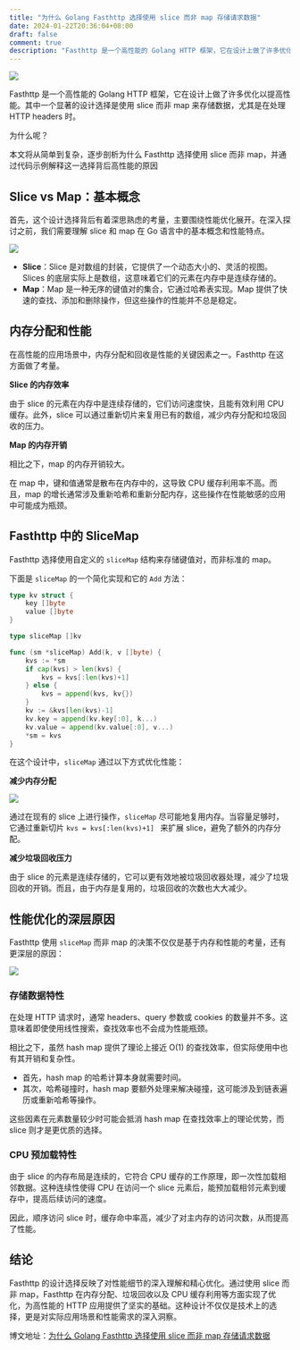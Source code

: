 ```yaml
---
title: "为什么 Golang Fasthttp 选择使用 slice 而非 map 存储请求数据"
date: 2024-01-22T20:36:04+08:00
draft: false
comment: true
description: "Fasthttp 是一个高性能的 Golang HTTP 框架，它在设计上做了许多优化以提高性能。其中一个显著的设计选择是使用 slice 而非 map 来存储数据，尤其是在处理 HTTP headers 时。"
---
```


![](https://cdn.jsdelivr.net/gh/poloxue/images@2024-01/2024-01-18-why-fasthttp-opts-for-slice-over-map-01.png)

Fasthttp 是一个高性能的 Golang HTTP 框架，它在设计上做了许多优化以提高性能。其中一个显著的设计选择是使用 slice 而非 map 来存储数据，尤其是在处理 HTTP headers 时。

为什么呢？

本文将从简单到复杂，逐步剖析为什么 Fasthttp 选择使用 slice 而非 map，并通过代码示例解释这一选择背后高性能的原因

## Slice vs Map：基本概念

首先，这个设计选择背后有着深思熟虑的考量，主要围绕性能优化展开。在深入探讨之前，我们需要理解 slice 和 map 在 Go 语言中的基本概念和性能特点。

![](https://cdn.jsdelivr.net/gh/poloxue/images@2024-01/2024-01-18-why-fasthttp-opts-for-slice-over-map-04.png)

- **Slice**：Slice 是对数组的封装，它提供了一个动态大小的、灵活的视图。Slices 的底层实际上是数组，这意味着它们的元素在内存中是连续存储的。
- **Map**：Map 是一种无序的键值对的集合，它通过哈希表实现。Map 提供了快速的查找、添加和删除操作，但这些操作的性能并不总是稳定。

## 内存分配和性能

在高性能的应用场景中，内存分配和回收是性能的关键因素之一。Fasthttp 在这方面做了考量。

**Slice 的内存效率**

由于 slice 的元素在内存中是连续存储的，它们访问速度快，且能有效利用 CPU 缓存。此外，slice 可以通过重新切片来复用已有的数组，减少内存分配和垃圾回收的压力。

**Map 的内存开销**

相比之下，map 的内存开销较大。

在 map 中，键和值通常是散布在内存中的，这导致 CPU 缓存利用率不高。而且，map 的增长通常涉及重新哈希和重新分配内存，这些操作在性能敏感的应用中可能成为瓶颈。

## Fasthttp 中的 SliceMap

Fasthttp 选择使用自定义的 `sliceMap` 结构来存储键值对，而非标准的 map。

下面是 `sliceMap` 的一个简化实现和它的 `Add` 方法：


```go
type kv struct {
    key []byte
    value []byte
}

type sliceMap []kv

func (sm *sliceMap) Add(k, v []byte) {
    kvs := *sm
    if cap(kvs) > len(kvs) {
        kvs = kvs[:len(kvs)+1]
    } else {
        kvs = append(kvs, kv{})
    }
    kv := &kvs[len(kvs)-1]
    kv.key = append(kv.key[:0], k...)
    kv.value = append(kv.value[:0], v...)
    *sm = kvs
}
```


在这个设计中，`sliceMap` 通过以下方式优化性能：

**减少内存分配**

![](https://cdn.jsdelivr.net/gh/poloxue/images@2024-01/2024-01-18-why-fasthttp-opts-for-slice-over-map-02.gif)

通过在现有的 slice 上进行操作，`sliceMap` 尽可能地复用内存。当容量足够时，它通过重新切片 `kvs = kvs[:len(kvs)+1] ` 来扩展 slice，避免了额外的内存分配。

**减少垃圾回收压力**

由于 slice 的元素是连续存储的，它可以更有效地被垃圾回收器处理，减少了垃圾回收的开销。而且，由于内存是复用的，垃圾回收的次数也大大减少。

## 性能优化的深层原因

Fasthttp 使用 `sliceMap` 而非 map 的决策不仅仅是基于内存和性能的考量，还有更深层的原因：

![](https://cdn.jsdelivr.net/gh/poloxue/images@2024-01/2024-01-18-why-fasthttp-opts-for-slice-over-map-03.png)

### 存储数据特性

在处理 HTTP 请求时，通常 headers、query 参数或 cookies 的数量并不多。这意味着即使使用线性搜索，查找效率也不会成为性能瓶颈。

相比之下，虽然 hash map 提供了理论上接近 O(1) 的查找效率，但实际使用中也有其开销和复杂性。

- 首先，hash map 的哈希计算本身就需要时间。
- 其次，哈希碰撞时，hash map 要额外处理来解决碰撞，这可能涉及到链表遍历或重新哈希等操作。

这些因素在元素数量较少时可能会抵消 hash map 在查找效率上的理论优势，而 slice 则才是更优质的选择。

### CPU 预加载特性

由于 slice 的内存布局是连续的，它符合 CPU 缓存的工作原理，即一次性加载相邻数据。这种连续性使得 CPU 在访问一个 slice 元素后，能预加载相邻元素到缓存中，提高后续访问的速度。

因此，顺序访问 slice 时，缓存命中率高，减少了对主内存的访问次数，从而提高了性能。

## 结论

Fasthttp 的设计选择反映了对性能细节的深入理解和精心优化。通过使用 slice 而非 map，Fasthttp 在内存分配、垃圾回收以及 CPU 缓存利用等方面实现了优化，为高性能的 HTTP 应用提供了坚实的基础。这种设计不仅仅是技术上的选择，更是对实际应用场景和性能需求的深入洞察。

博文地址：[为什么 Golang Fasthttp 选择使用 slice 而非 map 存储请求数据](https://www.poloxue.com/posts/2024-01-18-why-fasthttp-opts-for-slice-over-map/)
